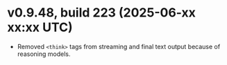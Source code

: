 # v0.9.48, build 223 (2025-06-xx xx:xx UTC)
- Removed `<think>` tags from streaming and final text output because of reasoning models.